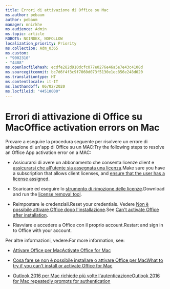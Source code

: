 ```yaml
---
title: Errori di attivazione di Office su Mac
ms.author: pebaum
author: pebaum
manager: mnirkhe
ms.audience: Admin
ms.topic: article
ROBOTS: NOINDEX, NOFOLLOW
localization_priority: Priority
ms.collection: Adm_O365
ms.custom:
- "9002310"
- "4488"
ms.openlocfilehash: ecdfe282d910dcfc077e0276e46a5e7e43c4108d
ms.sourcegitcommit: bc7d6f4f3c9f7060d073f5130e1ec856e248d020
ms.translationtype: HT
ms.contentlocale: it-IT
ms.lasthandoff: 06/02/2020
ms.locfileid: "44510000"
---
```

# <a name="office-activation-errors-on-mac"></a><span data-ttu-id="a04e4-102">Errori di attivazione di Office su Mac</span><span class="sxs-lookup"><span data-stu-id="a04e4-102">Office activation errors on Mac</span></span>

<span data-ttu-id="a04e4-103">Provare a eseguire la procedura seguente per risolvere un errore di attivazione di un'app di Office su un MAC:</span><span class="sxs-lookup"><span data-stu-id="a04e4-103">Try the following steps to resolve an Office App activation error on a MAC:</span></span>

- <span data-ttu-id="a04e4-104">Assicurarsi di avere un abbonamento che consenta licenze client e [assicurarsi che all'utente sia assegnata una licenza](https://docs.microsoft.com/microsoft-365/admin/add-users/add-users).</span><span class="sxs-lookup"><span data-stu-id="a04e4-104">Make sure you have a subscription that allows client licenses, and [ensure that the user has a license assigned](https://docs.microsoft.com/microsoft-365/admin/add-users/add-users).</span></span>

- <span data-ttu-id="a04e4-105">Scaricare ed eseguire lo [strumento di rimozione delle licenze](https://support.office.com/article/how-to-remove-office-license-files-on-a-mac-b032c0f6-a431-4dad-83a9-6b727c03b193).</span><span class="sxs-lookup"><span data-stu-id="a04e4-105">Download and run the [license removal tool](https://support.office.com/article/how-to-remove-office-license-files-on-a-mac-b032c0f6-a431-4dad-83a9-6b727c03b193).</span></span>

- <span data-ttu-id="a04e4-106">Reimpostare le credenziali.</span><span class="sxs-lookup"><span data-stu-id="a04e4-106">Reset your credentials.</span></span> <span data-ttu-id="a04e4-107">Vedere [Non è possibile attivare Office dopo l'installazione](https://support.office.com/article/5efba2b4-b1e6-4e5f-bf3c-6ab945d03dea#bkmk_cantactivate).</span><span class="sxs-lookup"><span data-stu-id="a04e4-107">See [Can't activate Office after installation](https://support.office.com/article/5efba2b4-b1e6-4e5f-bf3c-6ab945d03dea#bkmk_cantactivate).</span></span>

- <span data-ttu-id="a04e4-108">Riavviare e accedere a Office con il proprio account.</span><span class="sxs-lookup"><span data-stu-id="a04e4-108">Restart and sign in to Office with your account.</span></span>

<span data-ttu-id="a04e4-109">Per altre informazioni, vedere:</span><span class="sxs-lookup"><span data-stu-id="a04e4-109">For more information, see:</span></span>

- [<span data-ttu-id="a04e4-110">Attivare Office per Mac</span><span class="sxs-lookup"><span data-stu-id="a04e4-110">Activate Office for Mac</span></span>](https://support.office.com/article/activate-office-for-mac-7f6646b1-bb14-422a-9ad4-a53410fcefb2)

- [<span data-ttu-id="a04e4-111">Cosa fare se non è possibile installare o attivare Office per Mac</span><span class="sxs-lookup"><span data-stu-id="a04e4-111">What to try if you can't install or activate Office for Mac</span></span>](https://support.office.com/article/5efba2b4-b1e6-4e5f-bf3c-6ab945d03dea#picktab=activation)

- [<span data-ttu-id="a04e4-112">Outlook 2016 per Mac richiede più volte l'autenticazione</span><span class="sxs-lookup"><span data-stu-id="a04e4-112">Outlook 2016 for Mac repeatedly prompts for authentication</span></span>](https://docs.microsoft.com/outlook/troubleshoot/sign-in/repeated-prompts-authentication)
